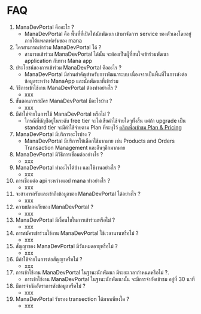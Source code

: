 # FAQ

1. ManaDevPortal คืออะไร ?
    -   ManaDevPortal  คือ  พื้นที่ที่เปิดให้นักพัฒนา เข้ามาจัดการ service ของตัวเองโดยอยู่ภายใต้แพลตฟอร์มของ mana 
2. ใครสามารถเข้าร่วม ManaDevPortal ได้ ?
    -   สามารถเข้าร่วม ManaDevPortal ได้นั้น จะต้องเป็นผู็ที่สนใจเข้าร่วมพัฒนา application กับทาง Mana app
3. ประโยชน์ของการเข้าร่วม ManaDevPortal   คืออะไร ?
    -   ManaDevPortal มีส่วนสำคัญสำหรับการพัฒนาระบบ เนื่องจากเป็นพื้นที่ในการส่งต่อข้อมูลระหว่าง ManaApp และนักพัฒนาที่เข้าร่วม
4. วิธีการเข้าใช้งาน ManaDevPortal  ต้องทำอย่างไร ?
    -   xxx
5. ขั้นตอนการสมัคร ManaDevPortal  มีอะไรบ้าง ?
    -   xxx
6. มีค่าใช่จ่ายในการใช้ ManaDevPortal  หรือไม่ ?
    -   ใกรณีที่บัญชีอยู่ในระดับ free tier จะไม่เสียค่าใช้จ่ายใดๆทั้งสิ้น แต่ถ้า upgrade เป็น standard tier จะมีค่าใช้จ่ายตาม Plan ที่ระบุไว้ [คลิกเพื่อเข้าชม Plan & Pricing ](https://mana-sand-portal.developer.azure-api.net "Link To sandbox")
7. ManaDevPortal  มีบริการอะไรบ้าง ?
    -   ManaDevPortal มีบริการให้เลือกใช้มากมาย เช่น Products and Orders Transaction Management และอืนๆอีกมากมาย
8. ManaDevPortal  มีวิธีการเชื่อมต่ออย่างไร ?
    -   xxx
9. ManaDevPortal ทำอะไรได้บ้าง และใช้งานอย่างไร ?
    -   xxx
10. การเชื่อมต่อ api ระหว่างแอป mana ทำอย่างไร ?
    -   xxx
11. จะสามารถรับและเข้าถึงข้อมูลของ ManaDevPortal ได้อย่างไร ?
    -   xxx
12. ความปลอดภัยของ ManaDevPortal ?
    -   xxx
13. ManaDevPortal มีเงื่อนไขในการเข้าร่วมหรือไม่ ?
    -   xxx
14. การสมัครเข้าร่วมใช้งาน ManaDevPortal ใช้เวลานานหรือไม่ ?
    -   xxx
15. สัญญาของ ManaDevPortal มีวันหมดอายุหรือไม่ ?
    -   xxx
16. มีค่าใช้จ่ายในการต่อสัญญาหรือไม่ ?
    -   xxx
17. การเข้าใช้งาน ManaDevPortal ในฐานะนักพัฒนา มีระยะเวลากำหนดหรือไม่ ?.
    -   การเข้าใช้งาน ManaDevPortal ในฐานะนักพัฒนานั้น จะมีการจำกัดเข้าชม อยู่ที่ 30 นาที 
18. มีการจำกัดอัตราการส่งข้อมูลหรือไม่ ?
    -   xxx
19. ManaDevPortal รับรอง transection ได้มากเพียงใด ?
    -   xxx